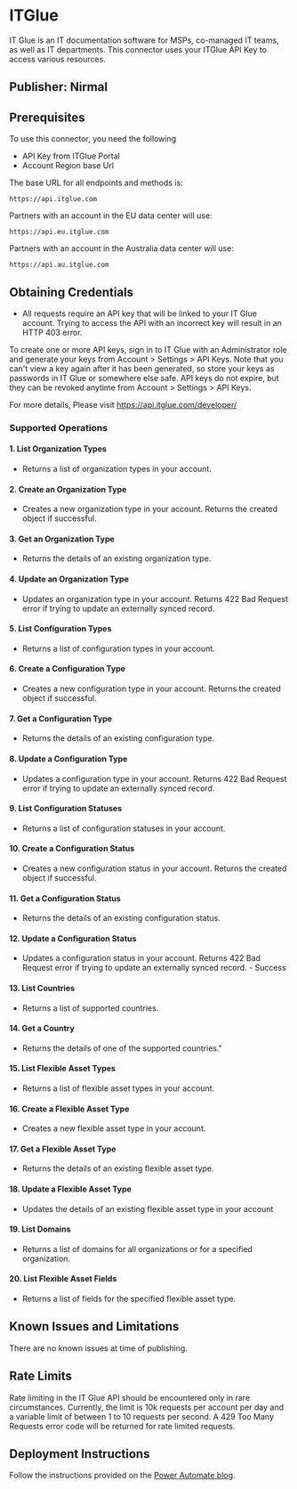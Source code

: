 # ITGlue
IT Glue is an IT documentation software for MSPs, co-managed IT teams, as well as IT departments. This connector uses your ITGlue API Key to access various resources.

## Publisher: Nirmal

## Prerequisites
To use this connector, you need the following

- API Key from ITGlue Portal
- Account Region base Url

The base URL for all endpoints and methods is: 

```
https://api.itglue.com
```

Partners with an account in the EU data center will use:

```
https://api.eu.itglue.com
```

Partners with an account in the Australia data center will use:

```
https://api.au.itglue.com
```


## Obtaining Credentials
- All requests require an API key that will be linked to your IT Glue account. Trying to access the API with an incorrect key will result in an HTTP 403 error.

To create one or more API keys, sign in to IT Glue with an Administrator role and generate your keys from Account > Settings > API Keys. Note that you can't view a key again after it has been generated, so store your keys as passwords in IT Glue or somewhere else safe. API keys do not expire, but they can be revoked anytime from Account > Settings > API Keys.

For more details, Please visit https://api.itglue.com/developer/

### Supported Operations

#### 1. List Organization Types

- Returns a list of organization types in your account.

 #### 2. Create an Organization Type

- Creates a new organization type in your account. Returns the created object if successful.

 #### 3. Get an Organization Type

- Returns the details of an existing organization type.

 #### 4. Update an Organization Type

- Updates an organization type in your account. Returns 422 Bad Request error if trying to update an externally synced record.

 #### 5. List Configuration Types

- Returns a list of configuration types in your account.

 #### 6. Create a Configuration Type

- Creates a new configuration type in your account. Returns the created object if successful.

 #### 7. Get a Configuration Type

- Returns the details of an existing configuration type.

 #### 8. Update a Configuration Type

- Updates a configuration type in your account. Returns 422 Bad Request error if trying to update an externally synced record.

 #### 9. List Configuration Statuses

- Returns a list of configuration statuses in your account.

 #### 10. Create a Configuration Status

- Creates a new configuration status in your account. Returns the created object if successful.

 #### 11. Get a Configuration Status

- Returns the details of an existing configuration status.

 #### 12. Update a Configuration Status

- Updates a configuration status in your account. Returns 422 Bad Request error if trying to update an externally synced record. - Success

 #### 13. List Countries

- Returns a list of supported countries.

 #### 14. Get a Country

- Returns the details of one of the supported countries."

 #### 15. List Flexible Asset Types

- Returns a list of flexible asset types in your account.

 #### 16. Create a Flexible Asset Type

- Creates a new flexible asset type in your account. 

 #### 17. Get a Flexible Asset Type

- Returns the details of an existing flexible asset type.

 #### 18. Update a Flexible Asset Type

- Updates the details of an existing flexible asset type in your account
 #### 19. List Domains

- Returns a list of domains for all organizations or for a specified organization.

 #### 20. List Flexible Asset Fields

- Returns a list of fields for the specified flexible asset type.

## Known Issues and Limitations
There are no known issues at time of publishing.

## Rate Limits
Rate limiting in the IT Glue API should be encountered only in rare circumstances. Currently, the limit is 10k requests per account per day and a variable limit of between 1 to 10 requests per second. A 429 Too Many Requests error code will be returned for rate limited requests.

## Deployment Instructions
Follow the instructions provided on the [Power Automate blog](https://flow.microsoft.com/en-us/blog/import-a-connector-from-github-as-a-custom-connector/).

